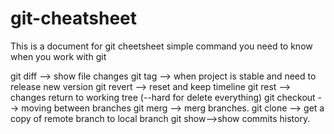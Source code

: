 # git-cheatsheet

This is a document for git cheetsheet
simple command you need to know when you work with git

git diff --> show file changes
git tag --> when project is stable and need to release new version
git revert --> reset and keep timeline
git rest --> changes return to working tree (--hard for delete everything)
git checkout --> moving between branches
git merg --> merg branches.
git clone --> get a copy of remote branch to local branch
git show-->show commits history.